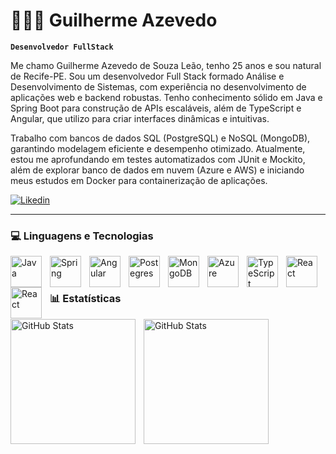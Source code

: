 # 👩🏻‍💻 Guilherme Azevedo

**`Desenvolvedor FullStack`**

Me chamo Guilherme Azevedo de Souza Leão, tenho 25 anos e sou natural de Recife-PE. Sou um desenvolvedor Full Stack formado Análise e Desenvolvimento de Sistemas, com experiência no desenvolvimento de aplicações web e backend robustas. Tenho conhecimento sólido em Java e Spring Boot para construção de APIs escaláveis, além de TypeScript  e Angular, que utilizo para criar interfaces dinâmicas e intuitivas.

Trabalho com bancos de dados SQL (PostgreSQL) e NoSQL (MongoDB), garantindo modelagem eficiente e desempenho otimizado. Atualmente, estou me aprofundando em testes automatizados com JUnit e Mockito, além de explorar banco de dados em nuvem (Azure e AWS) e iniciando meus estudos em Docker para containerização de aplicações.

<p align="left">
        <a href="https://www.linkedin.com/in/guilherme-azevedo-dev/">
        <img 
            alt="Likedin" 
            title="Acesse" 
            src="https://img.shields.io/badge/LinkedIn-0077B5?style=for-the-badge&logo=linkedin&logoColor=white"
        />
        </a>
</p>

---

### 💻 Linguagens e Tecnologias

<img align="left" lt="Java" title="Java" width="50px" style="padding-right: 10px;" src="https://cdn.jsdelivr.net/gh/devicons/devicon@latest/icons/java/java-original-wordmark.svg" />
<img align="left" lt="Spring" title="Spring" width="50px" style="padding-right: 10px;" src="https://cdn.jsdelivr.net/gh/devicons/devicon@latest/icons/spring/spring-original-wordmark.svg" />
<img align="left" lt="Angular" title="Angular" width="50px" style="padding-right: 10px;" src="https://cdn.jsdelivr.net/gh/devicons/devicon@latest/icons/angular/angular-original.svg" />
<img align="left" lt="Postegres" title="Postegres" width="50px" style="padding-right: 10px;" src="https://cdn.jsdelivr.net/gh/devicons/devicon@latest/icons/postgresql/postgresql-plain-wordmark.svg" />
<img align="left" lt="MongoDB" title="MongoDB" width="50px" style="padding-right: 10px;" src="https://cdn.jsdelivr.net/gh/devicons/devicon@latest/icons/mongodb/mongodb-plain-wordmark.svg" />
<img align="left" lt="Azure" title="Azure" width="50px" style="padding-right: 10px;" src="https://cdn.jsdelivr.net/gh/devicons/devicon@latest/icons/azure/azure-original.svg" />
<img align="left" lt="TypeScript" title="TypeScript" width="50px" style="padding-right: 10px;" src="https://cdn.jsdelivr.net/gh/devicons/devicon@latest/icons/typescript/typescript-original.svg" />
<img align="left" lt="React" title="React" width="50px" style="padding-right: 10px;" src="https://cdn.jsdelivr.net/gh/devicons/devicon@latest/icons/react/react-original-wordmark.svg" />
<img align="left" lt="React" title="React" width="50px" style="padding-right: 10px;" src="https://cdn.jsdelivr.net/gh/devicons/devicon@latest/icons/materialui/materialui-plain.svg" />



<br/>
<br/>

### 📊 Estatísticas

<p>
  <img align="left" alt="GitHub Stats" height="200" style="padding-right: 10px;" src="https://github-readme-stats.vercel.app/api?username=Guilhermeazevedo1&show_icons=true&theme=tokyonight&include_all_commits=true&locale=pt-br"/>

<img align="left" alt="GitHub Stats" height="200" src="https://github-readme-stats.vercel.app/api/top-langs/?username=Guilhermeazevedo1&theme=tokyonight&layout=compact&custom_title=Tecnologias&langs_count=9"/>

</p>
